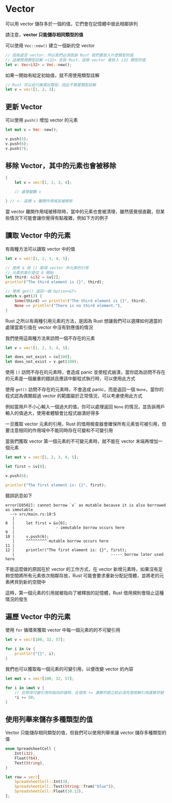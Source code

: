 # Vector

可以用 vector 儲存多於一個的值，它們會在記憶體中彼此相鄰排列

請注意，**vector 只能儲存相同類型的值**

可以使用 `Vec::new()` 建立一個新的空 vector

```rust
// 因為是空 vector，所以我們必須告訴 Rust 我們要放入什麼類型的值
// 這裡使用類型註解 <i32> 告訴 Rust，這個 vector 會放入 i32 類型的值
let v: Vec<i32> = Vec::new();
```

如果一開始有給定初始值，就不用使用類型註解

```rust
// Rust 可以自行推導出類型，因此不需要類型註解
let v = vec![1, 2, 3];
```

## 更新 Vector

可以使用 `push()` 增加 vector 的元素

```rust
let mut v = Vec::new();

v.push(5);
v.push(6);
v.push(7);
```

## 移除 Vector，其中的元素也會被移除

```rust
{
    let v = vec![1, 2, 3, 4];

    // 處理變數 v

} // <- 這裡 v 離開作用域並被移除
```

當 vector 離開作用域被移除時，當中的元素也會被清理，雖然感覺很直觀，但某些情況下可能會讓你覺得有點複雜，例如下方的例子

## 讀取 Vector 中的元素

有兩種方法可以讀取 vector 中的值

```rust
let v = vec![1, 2, 3, 4, 5];

// 使用 & 與 [] 取得 vector 中元素的引用
// 元素的索引是從 0 開始
let third: &i32 = &v[2];
println!("The third element is {}", third);

// 使用 get() 返回一個 Option<&T>
match v.get(2) {
    Some(third) => println!("The third element is {}", third),
    None => println!("There is no third element."),
}
```

Rust 之所以有兩種引用元素的方法，是因為 Rust 想讓我們可以選擇如何適當的處理當索引值在 vector 中沒有對應值的情況

我們使用這兩種方法來訪問一個不存在的元素

```rust
let v = vec![1, 2, 3, 4, 5];

let does_not_exist = &v[100];
let does_not_exist = v.get(100);
```

使用 `[]` 訪問不存在的元素時，會造成 panic 並使程式崩潰，當你認為訪問不存在的元素是一個嚴重的錯誤且應該中斷程式執行時，可以使用此方式

使用 `get()` 訪問不存在的元素時，不會造成 panic，而是返回一個 `None`，當你的程式認為偶爾超過 vector 的範圍屬於正常情況，可以考慮使用此方式

例如當用戶不小心輸入一個過大的值，你可以處理返回 `None` 的情況，並告訴用戶輸入的值過大，使用者體驗會比程式崩潰好得多

一旦獲取 vector 元素的引用，Rust 的借用檢查器會確保所有元素皆可被引用，但要注意相同的作用域中不能同時存在可變和不可變引用

當我們獲取 vector 第一個元素的不可變元素時，就不能在 vector 末端再增加一個元素

```rust
let mut v = vec![1, 2, 3, 4, 5];

let first = &v[0];

v.push(6);

println!("The first element is: {}", first);
```

錯誤訊息如下

```plaintext
error[E0502]: cannot borrow `v` as mutable because it is also borrowed as immutable
  --> src/main.rs:10:5
   |
8  |     let first = &v[0];
   |                  - immutable borrow occurs here
9  |
10 |     v.push(6);
   |     ^^^^^^^^^ mutable borrow occurs here
11 |
12 |     println!("The first element is: {}", first);
   |                                          ----- borrow later used here
```

不能這麼做的原因在於 vector 的工作方式，在 vector 新增元素時，如果沒有足夠空間將所有元素依次相鄰存放，Rust 可能會要求重新分配記憶體，並將老的元素拷貝到新的空間中

這時，第一個元素的引用就被指向了被釋放的記憶體，Rust 借用規則會阻止這種情況的發生

## 遍歷 Vector 中的元素

使用 `for` 循環來獲取 vector 中每一個元素的的不可變引用

```rust
let v = vec![100, 32, 57];

for i in &v {
    println!("{}", i);
}
```

我們也可以獲取每一個元素的可變引用，以便改變 vector 的內容

```rust
let mut v = vec![100, 32, 57];

for i in &mut v {
    // 在修改可變引用所指向的值時，在使用 += 運算符號之前必須先使用解引用運算符號 * 獲取 i 的值
    *i += 50;
}
```

## 使用列舉來儲存多種類型的值

Vector 只能儲存相同類型的值，但我們可以使用列舉來讓 vector 儲存多種類型的值

```rust
enum SpreadsheetCell {
    Int(i32),
    Float(f64),
    Text(String),
}

let row = vec![
    SpreadsheetCell::Int(3),
    SpreadsheetCell::Text(String::from("blue")),
    SpreadsheetCell::Float(10.12),
];
```
